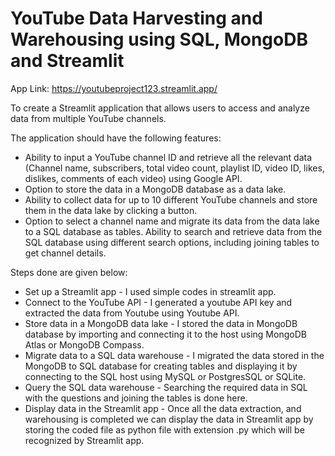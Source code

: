 
# YouTube Data Harvesting and Warehousing using SQL, MongoDB and Streamlit

App Link: https://youtubeproject123.streamlit.app/

To create a Streamlit application that allows users to access and analyze data from multiple YouTube channels.

The application should have the following features:
  * Ability to input a YouTube channel ID and retrieve all the relevant data (Channel name, subscribers, total video count, playlist ID, video ID, likes, dislikes, comments of each video) using Google API.
 * Option to store the data in a MongoDB database as a data lake.
 * Ability to collect data for up to 10 different YouTube channels and store them in the data lake by clicking a button.
 * Option to select a channel name and migrate its data from the data lake to a SQL database as tables.
Ability to search and retrieve data from the SQL database using different search options, including joining tables to get channel details.

Steps done are given below:
* Set up a Streamlit app - I used simple codes in streamlit app.
* Connect to the YouTube API - I generated a youtube API key and extracted the data from Youtube using Youtube API.
* Store data in a MongoDB data lake - I stored the data in MongoDB database by importing and connecting it to the host using MongoDB Atlas or MongoDB Compass.
* Migrate data to a SQL data warehouse - I migrated the data stored in the MongoDB to SQL database for creating tables and displaying it by connecting to the SQL host using MySQL or PostgresSQL or SQLite.
* Query the SQL data warehouse - Searching the required data in SQL with the questions and joining the tables is done here.
* Display data in the Streamlit app - Once all the data extraction, and warehousing is completed we can display the data in Streamlit app by storing the coded file as python file with extension .py which will be recognized by Streamlit app.

